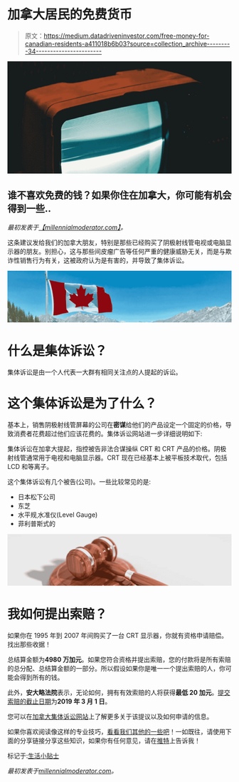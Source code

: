 # 加拿大居民的免费货币

> 原文：<https://medium.datadriveninvestor.com/free-money-for-canadian-residents-a411018b6b03?source=collection_archive---------34----------------------->

![](img/1bff42a3ef999307eae0f3a09dd8589c.png)

## 谁不喜欢免费的钱？如果你住在加拿大，你可能有机会得到一些..

*最初发表于*[*【millennialmoderator.com】*](https://millennialmoderator.com/free-money-for-canadian-residents)*。*

这条建议发给我们的加拿大朋友，特别是那些已经购买了阴极射线管电视或电脑显示器的朋友。别担心，这与那些间皮瘤广告等任何严重的健康威胁无关，而是与欺诈性销售行为有关，这被政府认为是有害的，并导致了集体诉讼。

![](img/6563ad87acabfb0882287f8595b9c9a6.png)

# 什么是集体诉讼？

集体诉讼是由一个人代表一大群有相同关注点的人提起的诉讼。

# 这个集体诉讼是为了什么？

基本上，销售阴极射线管屏幕的公司在**密谋**给他们的产品设定一个固定的价格，导致消费者花费超过他们应该花费的。集体诉讼网站进一步详细说明如下:

集体诉讼在加拿大提起，指控被告非法合谋操纵 CRT 和 CRT 产品的价格。阴极射线管通常用于电视和电脑显示器。CRT 现在已经基本上被平板技术取代，包括 LCD 和等离子。

这个集体诉讼有几个被告(公司)。一些比较常见的是:

*   日本松下公司
*   东芝
*   水平规ˌ水准仪(Level Gauge)
*   菲利普斯式的

![](img/51b5acb4d54d2eb0026d9552519262ee.png)

# 我如何提出索赔？

如果你在 1995 年到 2007 年间购买了一台 CRT 显示器，你就有资格申请赔偿。找出那些收据！

总结算金额为**4980 万加元**。如果您符合资格并提出索赔，您的付款将是所有索赔的总分配、总结算金额的一部分。所以假设如果你是唯一一个提出索赔的人，你可能会得到所有的钱。

此外，**安大略法院**表示，无论如何，拥有有效索赔的人将获得**最低 20 加元**。[提交索赔的截止日期](https://millennialmoderator.com/replace-your-iphone-battery-before-december-2018)为**2019 年 3 月 1 日**。

您可以在[加拿大集体诉讼网站](http://www.crtclassactioncanada.com/)上了解更多关于该提议以及如何申请的信息。

如果你喜欢阅读像这样的专业技巧，[看看我们其他的一些吧](https://millennialmoderator.com/5-clever-life-pro-tips)！一如既往，请使用下面的分享链接分享这些知识，如果你有任何意见，请在[推特](https://twitter.com/alekseyweyman)上告诉我！

标记于:[生活小贴士](https://millennialmoderator.com/free-money-for-canadian-residents#)

*最初发表于*[*millennialmoderator.com*](https://millennialmoderator.com/free-money-for-canadian-residents)*。*